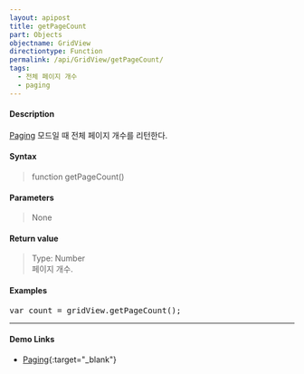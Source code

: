 ```yaml
---
layout: apipost
title: getPageCount
part: Objects
objectname: GridView
directiontype: Function
permalink: /api/GridView/getPageCount/
tags: 
  - 전체 페이지 개수
  - paging
---
```



#### Description

 [Paging](/api/features/Paging/) 모드일 때 전체 페이지 개수를 리턴한다.

#### Syntax

> function getPageCount()

#### Parameters

> None

#### Return value

> Type: Number  
> 페이지 개수.

#### Examples 

<pre class="prettyprint">
var count = gridView.getPageCount();
</pre>

---

#### Demo Links

* [Paging](http://demo.realgrid.com/Demo/PagingRealtime){:target="_blank"}
